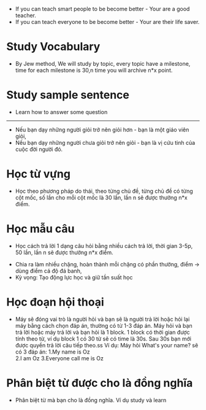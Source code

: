 * If you can teach smart people to be become better - Your are a good teacher.
* If you can teach everyone to be become better - Your are their life saver.
# Study Vocabulary
- By Jew method, We will study by topic, every topic have a milestone, time for each milestone is 30,n time you will archive n*x point.
# Study sample sentence
- Learn how to answer some question 
-----------------------------------------------------------------------------
* Nếu bạn dạy những người giỏi trở nên giỏi hơn - bạn là một giáo viên giỏi,
* Nếu bạn dạy những người chưa giỏi trở nên giỏi - bạn là vị cứu tinh của cuộc đời người đó.
# Học từ vựng
- Học theo phương pháp do thái, theo từng chủ đề, từng chủ đề có từng cột mốc, số lần cho mỗi cột mốc là 30 lần, lần n sẽ được thưởng n*x điểm.
# Học mẫu câu
- Học cách trả lời 1 dạng câu hỏi bằng nhiều cách trả lời, thời gian 3-5p, 50 lần, lần n sẽ được thưởng n*x điểm.
* Chia ra làm nhiều chặng, hoàn thành mỗi chặng có phần thưởng, điểm -> dùng điểm cá độ đá banh, 
* Kỳ vọng: Tạo động lực học và giữ tần suất học
# Học đoạn hội thoại
- Máy sẽ đóng vai trò là người hỏi và bạn sẽ là người trả lời hoặc hỏi lại máy bằng cách chọn đáp án, thường có từ 1-3 đáp án. Máy hỏi và bạn trả lời hoặc máy trả lời và bạn hỏi là 1 block. 1 block có thời gian được tính theo từ, ví dụ block 1 có 30 từ sẽ có time là 30s. Sau 30s bạn mới được quyền trả lời câu tiếp theo.ss
Ví dụ: Máy hỏi What's your name? sẽ có 3 đáp án: 
    1.My name is Oz  
    2.I am Oz
    3.Everyone call me is Oz
# Phân biệt từ được cho là đồng nghĩa
- Phân biệt từ mà bạn cho là đồng nghĩa. Ví dụ study và learn